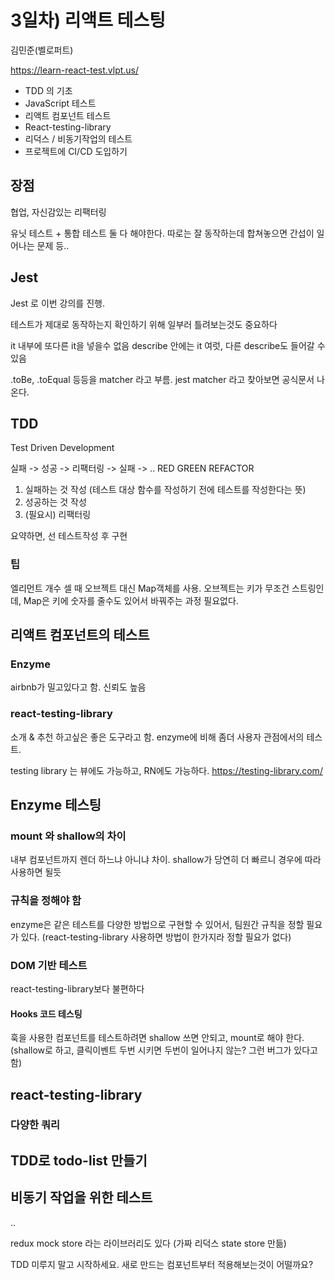 # 3일차) 리액트 테스팅
김민준(벨로퍼트)

https://learn-react-test.vlpt.us/
- TDD 의 기초
- JavaScript 테스트
- 리액트 컴포넌트 테스트
- React-testing-library
- 리덕스 / 비동기작업의 테스트
- 프로젝트에 CI/CD 도입하기

## 장점
협업, 자신감있는 리팩터링

유닛 테스트 + 통합 테스트 둘 다 해야한다.
따로는 잘 동작하는데 합쳐놓으면 간섭이 일어나는 문제 등..


## Jest
Jest 로 이번 강의를 진행.

테스트가 제대로 동작하는지 확인하기 위해 일부러 틀려보는것도 중요하다

it 내부에 또다른 it을 넣을수 없음
describe 안에는 it 여럿, 다른 describe도 들어갈 수 있음

.toBe, .toEqual 등등을 matcher 라고 부름. jest matcher 라고 찾아보면 공식문서 나온다.


## TDD
Test Driven Development


실패 -> 성공 -> 리팩터링 -> 실패 -> ..
RED GREEN REFACTOR

1. 실패하는 것 작성 (테스트 대상 함수를 작성하기 전에 테스트를 작성한다는 뜻)
2. 성공하는 것 작성
3. (필요시) 리팩터링

요약하면, 
선 테스트작성
후 구현

### 팁
엘리먼트 개수 셀 때 오브젝트 대신 Map객체를 사용.
오브젝트는 키가 무조건 스트링인데, Map은 키에 숫자를 줄수도 있어서 바꿔주는 과정 필요없다.




## 리액트 컴포넌트의 테스트

### Enzyme
airbnb가 밀고있다고 함. 신뢰도 높음

### react-testing-library
소개 & 추천 하고싶은 좋은 도구라고 함.
enzyme에 비해 좀더 사용자 관점에서의 테스트.

testing library 는 뷰에도 가능하고, RN에도 가능하다. https://testing-library.com/


## Enzyme 테스팅

### mount 와 shallow의 차이
내부 컴포넌트까지 렌더 하느냐 아니냐 차이. shallow가 당연히 더 빠르니 경우에 따라 사용하면 될듯

### 규칙을 정해야 함
enzyme은 같은 테스트를 다양한 방법으로 구현할 수 있어서, 팀원간 규칙을 정할 필요가 있다.
(react-testing-library 사용하면 방법이 한가지라 정할 필요가 없다)

### DOM 기반 테스트
react-testing-library보다 불편하다


#### Hooks 코드 테스팅
훅을 사용한 컴포넌트를 테스트하려면 shallow 쓰면 안되고, mount로 해야 한다.
(shallow로 하고, 클릭이벤트 두번 시키면 두번이 일어나지 않는? 그런 버그가 있다고 함)


## react-testing-library

### 다양한 쿼리



## TDD로 todo-list 만들기



## 비동기 작업을 위한 테스트


..

redux mock store 라는 라이브러리도 있다 (가짜 리덕스 state store 만듦)


TDD 미루지 말고 시작하세요. 새로 만드는 컴포넌트부터 적용해보는것이 어떨까요?


